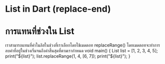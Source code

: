 # List in Dart (replace-end)
# การแทนที่ช่วงใน List
เราสามารถแทนที่ค่าในลิสในช่วงที่เราเลือกโดยใช้เมดตอท replaceRange() โดยเมดตอทจะทำการลบค่าที่อยู่ในช่วงเริ่มจนถึงค่าสิ้นสุดที่ตามเรากำหนด
 void main() {
  List<int> list = [1, 2, 3, 4, 5];
  print("${list}");
  list.replaceRange(1, 4, [6, 7]);
  print("${list}");
 }

